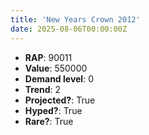 ```yaml
---
title: 'New Years Crown 2012'
date: 2025-08-06T00:00:00Z
---
```

- **RAP**: 90011
- **Value**: 550000
- **Demand level**: 0
- **Trend**: 2
- **Projected?**: True
- **Hyped?**: True
- **Rare?**: True
